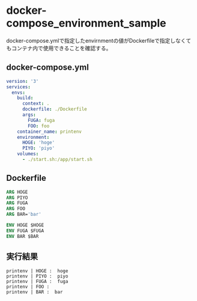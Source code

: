 # docker-compose_environment_sample
docker-compose.ymlで指定したenvirnmentの値がDockerfileで指定しなくてもコンテナ内で使用できることを確認する。

## docker-compose.yml

``` yml
version: '3'
services:
  envs:
    build:
      context: .
      dockerfile: ./Dockerfile
      args:
        FUGA: fuga
        FOO: foo
    container_name: printenv
    environment:
      HOGE: 'hoge'
      PIYO: 'piyo'
    volumes:
      - ./start.sh:/app/start.sh
```

## Dockerfile

``` dockerfile
ARG HOGE
ARG PIYO
ARG FUGA
ARG FOO
ARG BAR='bar'

ENV HOGE $HOGE
ENV FUGA $FUGA
ENV BAR $BAR
```

## 実行結果

```
printenv | HOGE :  hoge
printenv | PIYO :  piyo
printenv | FUGA :  fuga
printenv | FOO : 
printenv | BAR :  bar
```

